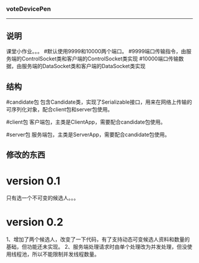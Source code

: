 ### voteDevicePen
*****

## 说明
课堂小作业。。。
#默认使用9999和10000两个端口。
#9999端口传输指令，由服务端的ControlSocket类和客户端的ControlSocket类实现
#10000端口传输数据，由服务端的DataSocket类和客户端的DataSocket类实现

## 结构

#candidate包
包含Candidate类，实现了Serializable接口，用来在网络上传输的可序列化对象，配合client包和server包使用。

#client包
客户端包，主类是ClientApp，需要配合candidate包使用。

#server包
服务端包，主类是ServerApp，需要配合candidate包使用。

## 修改的东西

# version 0.1
只有选一个不可变的候选人。。。

# version 0.2
1、增加了两个候选人，改变了一下代码，有了支持动态可变候选人资料和数量的基础，但功能还未实现。
2、服务端处理请求时由单个处理改为并发处理，但没使用线程池，所以不能限制并发线程数量。
